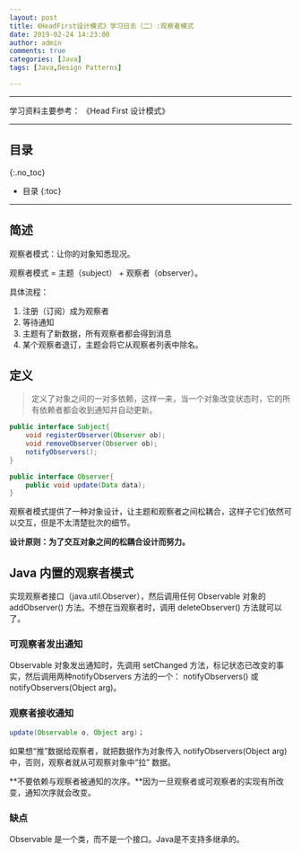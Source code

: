 ```yaml
---
layout: post
title: 《HeadFirst设计模式》学习日志（二）:观察者模式
date: 2019-02-24 14:23:00
author: admin
comments: true
categories: [Java]
tags: [Java,Design Patterns]

---
```




<!-- more -->

------

学习资料主要参考： 《Head First 设计模式》

------

## 目录
{:.no_toc}

* 目录
{:toc}

------

## 简述

观察者模式：让你的对象知悉现况。

观察者模式 = 主题（subject） + 观察者（observer）。

具体流程：

1. 注册（订阅）成为观察者
2. 等待通知
3. 主题有了新数据，所有观察者都会得到消息
4. 某个观察者退订，主题会将它从观察者列表中除名。

## 定义

> 定义了对象之间的一对多依赖，这样一来，当一个对象改变状态时，它的所有依赖者都会收到通知并自动更新。

```java
public interface Subject{
    void registerObserver(Observer ob);
    void removeObserver(Observer ob);
    notifyObservers();
}

public interface Observer{
    public void update(Data data);
}
```

观察者模式提供了一种对象设计，让主题和观察者之间松耦合，这样子它们依然可以交互，但是不太清楚批次的细节。

**设计原则：为了交互对象之间的松耦合设计而努力。**

## Java 内置的观察者模式

实现观察者接口（java.util.Observer），然后调用任何 Observable 对象的 addObserver() 方法。不想在当观察者时，调用 deleteObserver() 方法就可以了。

### 可观察者发出通知

Observable 对象发出通知时，先调用 setChanged 方法，标记状态已改变的事实，然后调用两种notifyObservers 方法的一个： notifyObservers() 或 notifyObservers(Object arg)。

### 观察者接收通知

```java
update(Observable o, Object arg)；
```

如果想“推”数据给观察者，就把数据作为对象传入 notifyObservers(Object arg) 中，否则，观察者就从可观察对象中“拉” 数据。

**不要依赖与观察者被通知的次序。**因为一旦观察者或可观察者的实现有所改变，通知次序就会改变。

### 缺点

Observable 是一个类，而不是一个接口。Java是不支持多继承的。



